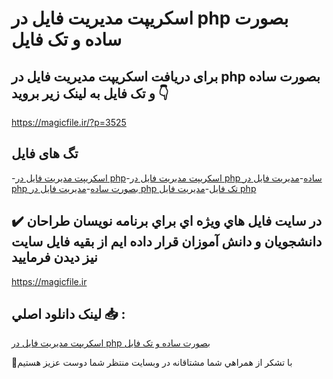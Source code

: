 # اسکریپت مدیریت فایل در php بصورت ساده و تک فایل

## برای دریافت اسکریپت مدیریت فایل در php بصورت ساده و تک فایل به لینک زیر بروید 👇

https://magicfile.ir/?p=3525

## تگ های فایل

-[اسکریپت مدیریت فایل در php](https://magicfile.ir/product/%d8%a7%d8%b3%da%a9%d8%b1%db%8c%d9%be%d8%aa-%d9%85%d8%af%db%8c%d8%b1%db%8c%d8%aa-%d9%81%d8%a7%db%8c%d9%84-%d8%af%d8%b1-php-%d8%a8%d8%b5%d9%88%d8%b1%d8%aa-%d8%b3%d8%a7%d8%af%d9%87-%d9%88-%d8%aa%da%a9-%d9%81%d8%a7%db%8c%d9%84/)-[اسکریپت مدیریت فایل در php ساده](https://magicfile.ir/product/%d8%a7%d8%b3%da%a9%d8%b1%db%8c%d9%be%d8%aa-%d9%85%d8%af%db%8c%d8%b1%db%8c%d8%aa-%d9%81%d8%a7%db%8c%d9%84-%d8%af%d8%b1-php-%d8%a8%d8%b5%d9%88%d8%b1%d8%aa-%d8%b3%d8%a7%d8%af%d9%87-%d9%88-%d8%aa%da%a9-%d9%81%d8%a7%db%8c%d9%84/)-[مدیریت فایل در php بصورت ساده](https://magicfile.ir/product/%d8%a7%d8%b3%da%a9%d8%b1%db%8c%d9%be%d8%aa-%d9%85%d8%af%db%8c%d8%b1%db%8c%d8%aa-%d9%81%d8%a7%db%8c%d9%84-%d8%af%d8%b1-php-%d8%a8%d8%b5%d9%88%d8%b1%d8%aa-%d8%b3%d8%a7%d8%af%d9%87-%d9%88-%d8%aa%da%a9-%d9%81%d8%a7%db%8c%d9%84/)-[مدیریت فایل در php تک فایل](https://magicfile.ir/product/%d8%a7%d8%b3%da%a9%d8%b1%db%8c%d9%be%d8%aa-%d9%85%d8%af%db%8c%d8%b1%db%8c%d8%aa-%d9%81%d8%a7%db%8c%d9%84-%d8%af%d8%b1-php-%d8%a8%d8%b5%d9%88%d8%b1%d8%aa-%d8%b3%d8%a7%d8%af%d9%87-%d9%88-%d8%aa%da%a9-%d9%81%d8%a7%db%8c%d9%84/)-[مدیریت فایل php](https://magicfile.ir/product/%d8%a7%d8%b3%da%a9%d8%b1%db%8c%d9%be%d8%aa-%d9%85%d8%af%db%8c%d8%b1%db%8c%d8%aa-%d9%81%d8%a7%db%8c%d9%84-%d8%af%d8%b1-php-%d8%a8%d8%b5%d9%88%d8%b1%d8%aa-%d8%b3%d8%a7%d8%af%d9%87-%d9%88-%d8%aa%da%a9-%d9%81%d8%a7%db%8c%d9%84/)

## ✔️ در سايت فايل هاي ويژه اي براي برنامه نويسان طراحان دانشجويان و دانش آموزان قرار داده ايم از بقيه فايل سايت نيز ديدن فرماييد

https://magicfile.ir


## لينک دانلود اصلي 📥 :

[اسکریپت مدیریت فایل در php بصورت ساده و تک فایل](https://magicfile.ir/product/%d8%a7%d8%b3%da%a9%d8%b1%db%8c%d9%be%d8%aa-%d9%85%d8%af%db%8c%d8%b1%db%8c%d8%aa-%d9%81%d8%a7%db%8c%d9%84-%d8%af%d8%b1-php-%d8%a8%d8%b5%d9%88%d8%b1%d8%aa-%d8%b3%d8%a7%d8%af%d9%87-%d9%88-%d8%aa%da%a9-%d9%81%d8%a7%db%8c%d9%84/) 


🙏با تشکر از همراهي شما مشتاقانه در وبسایت منتظر شما دوست عزیز هستیم

